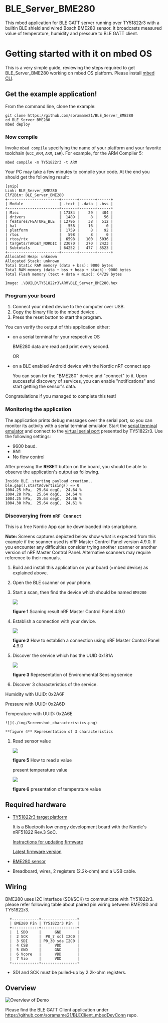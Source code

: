 # BLE_Server_BME280
This mbed application for BLE GATT server running over TY51822r3 with a builtin BLE shield and wired Bosch BME280 sensor. It broadcasts measured value of temperature, humidity and pressure to BLE GATT client.

# Getting started with it on mbed OS

This is a very simple guide, reviewing the steps required to get BLE_Server_BME280 working on mbed OS platform.
Please install [mbed CLI](https://github.com/ARMmbed/mbed-cli#installing-mbed-cli).

## Get the example application!

From the command line, clone the example:

```
git clone https://github.com/soramame21/BLE_Server_BME280
cd BLE_Server_BME280
mbed deploy
```

### Now compile

Invoke `mbed compile` specifying the name of your platform and your favorite toolchain (`GCC_ARM`, `ARM`, `IAR`). For example, for the ARM Compiler 5:

```
mbed compile -m TY51822r3 -t ARM
```

Your PC may take a few minutes to compile your code. At the end you should get the following result:

```
[snip]
Link: BLE_Server_BME280 
Elf2Bin: BLE_Server_BME280
+-----------------------+-------+-------+------+
| Module                | .text | .data | .bss |
+-----------------------+-------+-------+------+
| Misc                  | 17384 |    29 |  404 |
| drivers               |  1489 |     8 |   56 |
| features/FEATURE_BLE  | 12796 |    38 |  512 |
| hal                   |   558 |    16 |    0 |
| platform              |  1759 |     8 |   92 |
| rtos                  |   598 |     8 |    0 |
| rtos/rtx              |  6598 |   100 | 5036 |
| targets/TARGET_NORDIC | 23070 |   270 | 2423 |
| Subtotals             | 64252 |   477 | 8523 |
+-----------------------+-------+-------+------+
Allocated Heap: unknown
Allocated Stack: unknown
Total Static RAM memory (data + bss): 9000 bytes
Total RAM memory (data + bss + heap + stack): 9000 bytes
Total Flash memory (text + data + misc): 64729 bytes

Image: .\BUILD\TY51822r3\ARM\BLE_Server_BME280.hex
```

### Program your board

1. Connect your mbed device to the computer over USB.
1. Copy the binary file to the mbed device .
1. Press the reset button to start the program.

You can verify the output of this application either:
  - on a serial terminal for your respective OS

    BME280 data are read and print every second.

    OR
  - on a BLE enabled Android device with the Nordic nRF connect app

    You can scan for the "BME280" device and "connect" to it. Upon successful discovery of services, you can enable "notifications" and start getting the sensor's data.


Congratulations if you managed to complete this test!

### Monitoring the application
The application prints debug messages over the serial port, so you can monitor its activity with a serial terminal emulator. Start the [serial terminal emulator](https://developer.mbed.org/handbook/Terminals) and connect to the [virtual serial port](https://developer.mbed.org/handbook/SerialPC#host-interface-and-terminal-applications)
presented by TY51822r3. Use the following settings:

* 9600 baud.
* 8N1
* No flow control

After pressing the **RESET** button on the board, you should be able to observe the application's output as following.

```
Inside BLE..starting payload creation..
ble.gap().startAdvertising() => 0
1004.25 hPa,  25.64 degC,  24.64 %
1004.28 hPa,  25.64 degC,  24.64 %
1004.25 hPa,  25.64 degC,  24.66 %
1004.30 hPa,  25.64 degC,  24.61 %
```

### Discoverying from `nRF Connect`
This is a free Nordic App can be downloaeded into smartphone.

**Note:** Screens captures depicted below show what is expected from this example if the scanner used is nRF Master Control Panel version 4.9.0. If you encounter any difficulties consider trying another scanner or another version of nRF Master Control Panel. Alternative scanners may require reference to their manuals.

1. Build and install this application on your board (=mbed device) as explained above.
1. Open the BLE scanner on your phone.
1. Start a scan, then find the device which should be named `BME280`

    ![](./img/Screenshot_BME280.png)

    **figure 1** Scaning result nRF Master Control Panel 4.9.0

1. Establish a connection with your device.

    ![](./img/Screenshot_BME280-connect.png)

    **figure 2** How to establish a connection using nRF Master Control Panel 4.9.0

1. Discover the service which has the UUID 0x181A

    ![](./img/Screenshot_services.png)

    **figure 3** Representation of Environmental Sensing service

1. Discover 3 characteristics of the service.

  Humidity with UUID: 0x2A6F

  Pressure with UUID: 0x2A6D

  Temperature with UUID: 0x2A6E

    ![](./img/Screenshot_characteristics.png)

    **figure 4** Representation of 3 characteristics

1. Read sensor value

    ![](./img/Screenshot_readvalue.png)

    **figure 5** How to read a value

    present temperature value

    ![](./img/Screenshot_temperature.png)

    **figure 6** presentation of temperature value



## Required hardware
* [TY51822r3 target platform](https://developer.mbed.org/platforms/Switch-Science-mbed-TY51822r3/)

    It is a Bluetooth low energy development board with the Nordic's nRF51822 Rev.3 SoC.

    [Instractions for updating firmware](https://developer.mbed.org/teams/Switch-Science/wiki/Firmware-Switch-Science-mbed-TY51822r3)

    [Latest firmware version](https://developer.mbed.org/media/uploads/asagin/lpc11u35_sscity_if_crc.bin)

* [BME280 sensor](https://developer.mbed.org/components/BME280-Combined-humidity-and-pressure-se/)

* Breadboard, wires, 2 registers (2.2k-ohm) and a USB cable.

## Wiring
BME280 uses I2C interface (SDI/SCK) to communicate with TY51822r3. please refer following table about paired pin wiring between BME280 and TY51822r3.
```
  +------------+----------------+
  | BME280 Pin | TY51822r3 Pin  |
  +------------+----------------+
  |  1 SDO     |      GND       |
  |  2 SCK     |  P0_7 scl I2C0 |
  |  3 SDI     | P0_30 sda I2C0 |
  |  4 CSB     |      VDD       |
  |  5 GND     |      GND       |
  |  6 Vcore   |      VDD       |
  |  7 Vio     |      VDD       |
  +------------+----------------+

```
* SDI and SCK must be pulled-up by 2.2k-ohm registers.


## Overview
![Overview of Demo](./img/myImageBME280.png)



Please find the BLE GATT Client application under https://github.com/soramame21/BLEClient_mbedDevConn repo.
